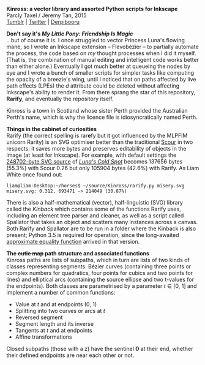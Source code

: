 **Kinross: a vector library and assorted Python scripts for Inkscape**  
Parcly Taxel / Jeremy Tan, 2015  
[Tumblr](http://parclytaxel.tumblr.com) | [Twitter](https://twitter.com/Parcly_Taxel) | [Derpibooru](https://derpiboo.ru/profiles/Parcly+Taxel)  

**Don't say it's _My Little Pony: Friendship Is Magic_**  
…but of course it is. I once struggled to vector Princess Luna's flowing mane, so I wrote an Inkscape extension – Flevobézier – to partially automate the process, the code based on *my* thought processes when I did it myself. (That is, the combination of manual editing and intelligent code works better than either alone.) Eventually I got much better at queueing the nodes by eye and I wrote a bunch of smaller scripts for simpler tasks like computing the opacity of a breezie's wing, until I noticed that on paths affected by live path effects (LPEs) the _d_ attribute could be deleted without affecting Inkscape's ability to render it. From there sprang the star of this repository, **Rarify**, and eventually the repository itself.

Kinross is a town in Scotland whose sister Perth provided the Australian Perth's name, which is why the licence file is idiosyncratically named Perth.

**Things in the cabinet of curiosities**  
Rarify (the correct spelling is rar**e**fy but it got influenced by the MLPFIM unicorn Rarity) is an SVG optimiser better than the traditional [Scour](http://codedread.com/scour) in two respects: it saves more bytes and preserves editability of objects in the image (at least for Inkscape). For example, with default settings the [248702-byte SVG source](https://dl.dropboxusercontent.com/u/102416850/Luna's%20Cold%20Spot.svg) of [*Luna's Cold Spot*](https://derpiboo.ru/505397) becomes 137656 bytes (55.3%) with Scour 0.26 but only 105904 bytes (42.6%) with Rarify. As Liam White once found out:

    liam@liam-Desktop:~/horses$ ~/source/Kinross/rarify.py misery.svg
    misery.svg: 0.312, 693471 -> 214049 (30.87%)

There is also a half-mathematical (vector), half-linguistic (SVG) library called the _Kinback_ which contains some of the functions Rarify uses, including an element tree parser and cleaner, as well as a script called Spallator that takes an object and scatters many instances across a canvas. Both Rarify and Spallator are to be run in a folder where the Kinback is also present; Python 3.5 is required for operation, since the long-awaited [approximate equality function](https://docs.python.org/3/library/cmath.html#cmath.isclose) arrived in that version.

**The ~~cutie map~~ path structure and associated functions**  
Kinross paths are lists of subpaths, which in turn are lists of two kinds of classes representing segments: Bézier curves (containing three points or complex numbers for quadratics, four points for cubics and two points for lines) and elliptical arcs (containing the source ellipse and two t-values for the endpoints). Both classes are parametrised by a parameter _t_ ∈ \[0, 1] and implement a number of common functions:
* Value at _t_ and at endpoints (0, 1)
* Splitting into two curves or arcs at _t_
* Reversed segment
* Segment length and its inverse
* Tangents at _t_ and at endpoints
* Affine transformations

Closed subpaths (those with a z) have the sentinel **0** at their end, whether their defined endpoints are near each other or not.
